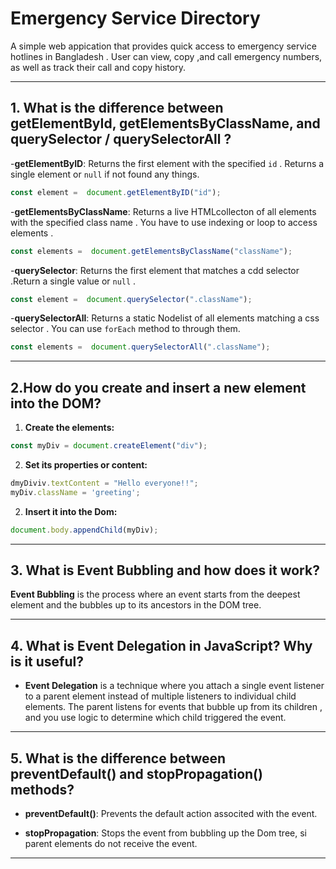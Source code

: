 # Emergency Service Directory

A simple web appication that provides quick access to emergency service hotlines in Bangladesh . User can view, copy ,and call emergency numbers, as well as track their call and copy history.

---

## 1. What is the difference between getElementById, getElementsByClassName, and querySelector / querySelectorAll ?
-**getElementByID**:
Returns the first element with the specified `id` . Returns a single element or `null` if not found any things.
```js
const element =  document.getElementByID("id");
```

-**getElementsByClassName**:
Returns a live HTMLcollecton of all elements with the specified class name . You have to use indexing or loop to access elements .
```js
const elements =  document.getElementsByClassName("className");
```
-**querySelector**:
Returns the first element that matches a cdd selector .Return a single value or `null` .
```js
const element =  document.querySelector(".className");
```

-**querySelectorAll**:
Returns a static Nodelist of all elements matching a css selector . You can use `forEach` method to through them.
```js
const elements =  document.querySelectorAll(".className");
```
---

## 2.How do you create and insert a new element into the DOM?

1. **Create the elements:**
```js
const myDiv = document.createElement("div");
```
2. **Set its properties or content:**
```js
dmyDiviv.textContent = "Hello everyone!!";
myDiv.className = 'greeting';
```
2. **Insert it into the Dom:**
```js
document.body.appendChild(myDiv);
```
---

## 3. What is Event Bubbling and how does it work?
**Event Bubbling** is the process where an event starts from the deepest element and the bubbles up to its ancestors in the DOM tree. 

---

## 4. What is Event Delegation in JavaScript? Why is it useful?

- **Event Delegation** is a technique where you attach a single event listener to a parent element instead of multiple listeners to individual child elements.
The parent listens for events that bubble up from its children , and you use logic to determine which child triggered the event.
---

## 5. What is the difference between preventDefault() and stopPropagation() methods?
- **preventDefault()**:
Prevents the default action associted with the event.

- **stopPropagation**:
Stops the event from bubbling up the Dom tree, si parent elements do not receive the event.
---